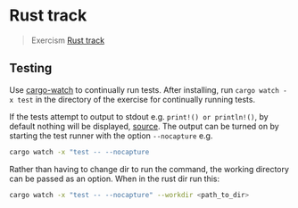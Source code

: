 # Rust track

> Exercism [Rust track](https://exercism.org/tracks/rust)

## Testing

Use [cargo-watch](https://crates.io/crates/cargo-watch) to continually run
tests. After installing, run `cargo watch -x test` in the directory of the
exercise for continually running tests.

If the tests attempt to output to stdout e.g. `print!() or println!()`, by
default nothing will be displayed,
[source](https://doc.rust-lang.org/cargo/commands/cargo-test.html#display-options).
The output can be turned on by starting the test runner with the option
`--nocapture` e.g.

```sh
cargo watch -x "test -- --nocapture
```

Rather than having to change dir to run the command, the working directory can
be passed as an option. When in the rust dir run this:

```sh
cargo watch -x "test -- --nocapture" --workdir <path_to_dir>
```
